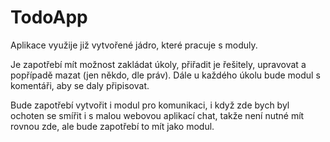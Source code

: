 # TodoApp

Aplikace využije již vytvořené jádro, které pracuje s moduly.

Je zapotřebí mít možnost zakládat úkoly, přiřadit je řešitely, upravovat a popřípadě mazat (jen někdo, dle práv).
Dále u každého úkolu bude modul s komentáři, aby se daly připisovat.

Bude zapotřebí vytvořit i modul pro komunikaci, i když zde bych byl ochoten se smířit i s malou webovou aplikací chat, takže není nutné mít rovnou zde, ale bude zapotřebí to mít jako modul.
